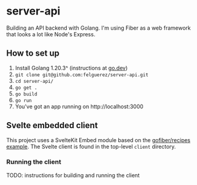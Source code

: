 # server-api

Building an API backend with Golang. I'm using Fiber as a web framework that looks a lot like Node's Express.

## How to set up
1. Install Golang 1.20.3^ (instructions at [go.dev](https://go.dev/doc/install))
2. `git clone git@github.com:felguerez/server-api.git`
3. `cd server-api/`
3. `go get .`
4. `go build`
5. `go run`
4. You've got an app running on http://localhost:3000

## Svelte embedded client

This project uses a SvelteKit Embed module based on the [gofiber/recipes example](https://github.com/gofiber/recipes/tree/master/sveltekit-embed). The Svelte client is found in the top-level `client` directory.

### Running the client
TODO: instructions for building and running the client